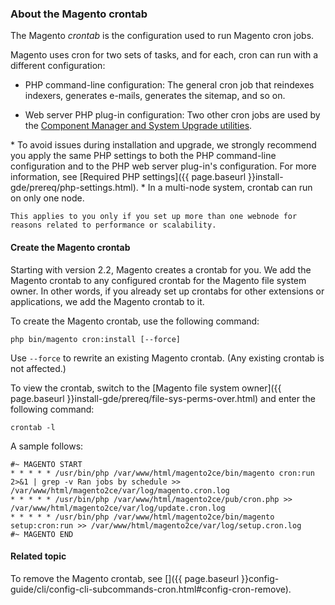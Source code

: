 <div markdown="1">

### About the Magento crontab
The Magento _crontab_ is the configuration used to run Magento cron jobs.

Magento uses cron for two sets of tasks, and for each, cron can run with a different configuration:

*	PHP command-line configuration: The general cron job that reindexes indexers, generates e-mails, generates the sitemap, and so on.

*	Web server PHP plug-in configuration: Two other cron jobs are used by the [Component Manager and System Upgrade utilities]({{page.baseurl}}comp-mgr/bk-compman-upgrade-guide.html).

<div class="bs-callout bs-callout-warning" markdown="1">
*	To avoid issues during installation and upgrade, we strongly recommend you apply the same PHP settings to both the PHP command-line configuration and to the PHP web server plug-in's configuration. 
	For more information, see [Required PHP settings]({{ page.baseurl }}install-gde/prereq/php-settings.html).
*	In a multi-node system, crontab can run on only one node. 

	This applies to you only if you set up more than one webnode for reasons related to performance or scalability.
</div>

#### Create the Magento crontab
Starting with version 2.2, Magento creates a crontab for you. We add the Magento crontab to any configured crontab for the Magento file system owner. In other words, if you already set up crontabs for other extensions or applications, we add the Magento crontab to it.

To create the Magento crontab, use the following command:

	php bin/magento cron:install [--force]

Use `--force` to rewrite an existing Magento crontab. (Any existing crontab is not affected.)

To view the crontab, switch to the [Magento file system owner]({{ page.baseurl }}install-gde/prereq/file-sys-perms-over.html) and enter the following command:

	crontab -l

A sample follows:

	#~ MAGENTO START
	* * * * * /usr/bin/php /var/www/html/magento2ce/bin/magento cron:run 2>&1 | grep -v Ran jobs by schedule >> /var/www/html/magento2ce/var/log/magento.cron.log
	* * * * * /usr/bin/php /var/www/html/magento2ce/pub/cron.php >> /var/www/html/magento2ce/var/log/update.cron.log
	* * * * * /usr/bin/php /var/www/html/magento2ce/bin/magento setup:cron:run >> /var/www/html/magento2ce/var/log/setup.cron.log
	#~ MAGENTO END

#### Related topic
To remove the Magento crontab, see []({{ page.baseurl }}config-guide/cli/config-cli-subcommands-cron.html#config-cron-remove).
